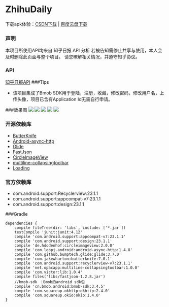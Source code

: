 # ZhihuDaily

下载apk体验：[CSDN下载](http://download.csdn.net/detail/leibnik/9482723) | [百度云盘下载](http://pan.baidu.com/s/1hrT9UNq)
### 声明 
本项目所使用API均来自 知乎日报 API 分析 若被告知需停止共享与使用，本人会及时删除此页面与整个项目。 请您暸解相关情况，并遵守知乎协议。
### API
[知乎日报API](https://github.com/leibnik/ZhihuDaily/blob/master/ZhihuDaily-api.md)
###Tips
* 该项目集成了Bmob SDK用于登陆，注册，收藏，修改密码，修改用户名，上传头像，项目已含有Application Id无需自行申请。

###效果图
![](http://ww3.sinaimg.cn/mw690/b5405c76gw1f2gxioolg8j21bu0v2al1.jpg)
![](http://ww1.sinaimg.cn/mw690/b5405c76gw1f2gxiazwj9j21bq0v2dwo.jpg)
![](http://ww1.sinaimg.cn/mw690/b5405c76gw1f2gxi50polj21bu0v2n8o.jpg)
![](http://ww3.sinaimg.cn/mw690/b5405c76gw1f2gxikcd56j21bq0v27jk.jpg)
![](http://ww2.sinaimg.cn/mw690/b5405c76gw1f2gxig3efij21bk0v2aks.jpg)


### 开源依赖库
* [ButterKnife](https://github.com/JakeWharton/butterknife)
* [Android-async-http](https://github.com/loopj/android-async-http)
* [Glide](https://github.com/bumptech/glide)
* [FastJson](https://github.com/alibaba/fastjson)
* [CircleImageView](https://github.com/hdodenhof/CircleImageView)
* [multiline-collapsingtoolbar](https://github.com/opacapp/multiline-collapsingtoolbar)
* [Loading](https://github.com/yankai-victor/Loading)

### 官方依赖库
* com.android.support:Recyclerview:23.1.1
* com.android.support:appcompat-v7:23.1.1
* com.android.support:design:23.1.1

###Gradle
```
dependencies {
    compile fileTree(dir: 'libs', include: ['*.jar'])
    testCompile 'junit:junit:4.12'
    compile 'com.android.support:appcompat-v7:23.1.1'
    compile 'com.android.support:design:23.1.1'
    compile 'de.hdodenhof:circleimageview:2.0.0'
    compile 'com.loopj.android:android-async-http:1.4.8'
    compile 'com.github.bumptech.glide:glide:3.7.0'
    compile 'com.jakewharton:butterknife:7.0.1'
    compile 'com.android.support:recyclerview-v7:23.1.1'
    compile 'net.opacapp:multiline-collapsingtoolbar:1.0.0'
    compile 'com.victor:lib:1.0.4'
    compile files('libs/fastjson-1.2.8.jar')
    //bmob-sdk ：Bmob的android sdk包
    compile 'cn.bmob.android:bmob-sdk:3.4.5'
    compile 'com.squareup.okhttp:okhttp:2.4.0'
    compile 'com.squareup.okio:okio:1.4.0'
}
```

